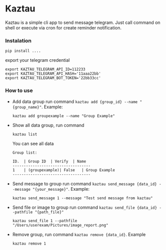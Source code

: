 # Kaztau

Kaztau is a simple cli app to send message telegram. Just call command on shell or execute via cron for create reminder notification.

### Instalation
```shell
pip install ....
```
export your telegram credential
```shell
export KAZTAU_TELEGRAM_API_ID=112233
export KAZTAU_TELEGRAM_API_HASH='11aaa22bb'
export KAZTAU_TELEGRAM_BOT_TOKEN='22bb33cc'
```

### How to use
- Add data group run command `kaztau add {group_id} --name "{group_name}"`. Example:
  ```shell
  kaztau add groupexample --name "Group Example" 
  ```
- Show all data group, run command
  ```shell
  kaztau list
  ```
  You can see all data
  ```shell
  Group list:

  ID.  | Group ID  | Verify  | Name  
  -----------------------------------
  1    | (groupexample)| False   | Group Example
  -----------------------------------
  ```
- Send message to group run command `kaztau send_message {data_id} --message "{your_message}"`. Example:
  ```shell
  kaztau send_message 1 --message "Test send message from kaztau"
  ```
- Send file or image to group run command `kaztau send_file {data_id} --pathfile "{path_file}"`
  ```shell
  kaztau send_file 1 --pathfile "/Users/userexam/Pictures/image_report.png"
  ```
- Remove group, run command `kaztau remove {data_id}`. Example
  ```shell
  kaztau remove 1
  ```